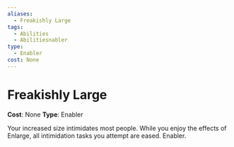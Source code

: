 ```yaml
---
aliases:
  - Freakishly Large
tags:
  - Abilities
  - Abilitiesnabler
type:
  - Enabler
cost: None
---
```


# Freakishly Large

**Cost**: None
**Type**: Enabler

Your increased size intimidates most people. While you enjoy the effects of Enlarge, all intimidation tasks you attempt are eased. Enabler.

